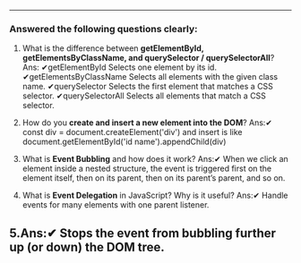 
---

### Answered the following questions clearly:

1. What is the difference between **getElementById, getElementsByClassName, and querySelector / querySelectorAll**?
Ans: ✔getElementById Selects one element by its id.
     ✔getElementsByClassName Selects all elements with the given class name.
     ✔querySelector Selects the first element that matches a CSS selector.
     ✔querySelectorAll Selects all elements that match a CSS selector.
     
2. How do you **create and insert a new element into the DOM**?
Ans:✔ const div = document.createElement('div') and insert is like
document.getElementById('id name').appendChild(div)
     
3. What is **Event Bubbling** and how does it work?
Ans:✔ When we click an element inside a nested structure, the event is triggered first on the element itself, then on its parent, then on its parent’s parent, and so on.

4. What is **Event Delegation** in JavaScript? Why is it useful?
Ans:✔ Handle events for many elements with one parent listener.

5.Ans:✔ Stops the event from bubbling further up (or down) the DOM tree.
---


